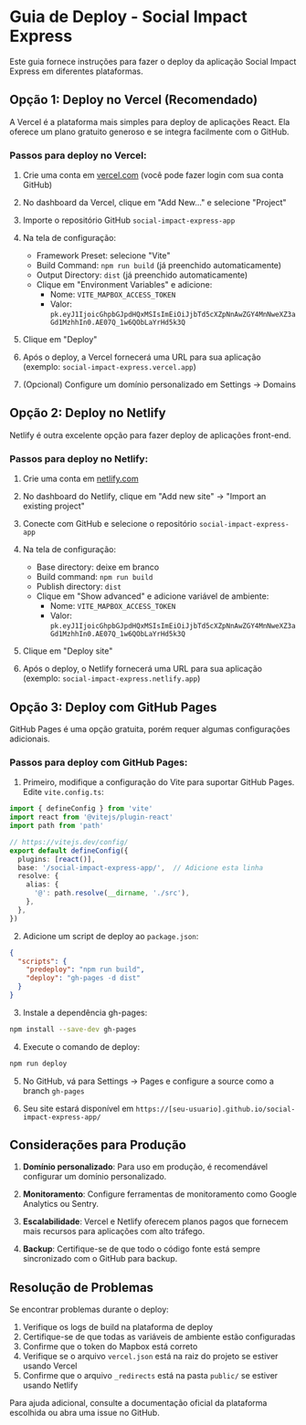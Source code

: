 # Guia de Deploy - Social Impact Express

Este guia fornece instruções para fazer o deploy da aplicação Social Impact Express em diferentes plataformas.

## Opção 1: Deploy no Vercel (Recomendado)

A Vercel é a plataforma mais simples para deploy de aplicações React. Ela oferece um plano gratuito generoso e se integra facilmente com o GitHub.

### Passos para deploy no Vercel:

1. Crie uma conta em [vercel.com](https://vercel.com) (você pode fazer login com sua conta GitHub)

2. No dashboard da Vercel, clique em "Add New..." e selecione "Project"

3. Importe o repositório GitHub `social-impact-express-app`

4. Na tela de configuração:
   - Framework Preset: selecione "Vite"
   - Build Command: `npm run build` (já preenchido automaticamente)
   - Output Directory: `dist` (já preenchido automaticamente)
   - Clique em "Environment Variables" e adicione:
     - Nome: `VITE_MAPBOX_ACCESS_TOKEN`
     - Valor: `pk.eyJ1IjoicGhpbGJpdHQxMSIsImEiOiJjbTd5cXZpNnAwZGY4MnNweXZ3aGd1MzhhIn0.AE07Q_1w6QObLaYrHd5k3Q`

5. Clique em "Deploy"

6. Após o deploy, a Vercel fornecerá uma URL para sua aplicação (exemplo: `social-impact-express.vercel.app`)

7. (Opcional) Configure um domínio personalizado em Settings → Domains

## Opção 2: Deploy no Netlify

Netlify é outra excelente opção para fazer deploy de aplicações front-end.

### Passos para deploy no Netlify:

1. Crie uma conta em [netlify.com](https://netlify.com)

2. No dashboard do Netlify, clique em "Add new site" → "Import an existing project"

3. Conecte com GitHub e selecione o repositório `social-impact-express-app`

4. Na tela de configuração:
   - Base directory: deixe em branco
   - Build command: `npm run build`
   - Publish directory: `dist`
   - Clique em "Show advanced" e adicione variável de ambiente:
     - Nome: `VITE_MAPBOX_ACCESS_TOKEN`
     - Valor: `pk.eyJ1IjoicGhpbGJpdHQxMSIsImEiOiJjbTd5cXZpNnAwZGY4MnNweXZ3aGd1MzhhIn0.AE07Q_1w6QObLaYrHd5k3Q`

5. Clique em "Deploy site"

6. Após o deploy, o Netlify fornecerá uma URL para sua aplicação (exemplo: `social-impact-express.netlify.app`)

## Opção 3: Deploy com GitHub Pages

GitHub Pages é uma opção gratuita, porém requer algumas configurações adicionais.

### Passos para deploy com GitHub Pages:

1. Primeiro, modifique a configuração do Vite para suportar GitHub Pages. Edite `vite.config.ts`:

```ts
import { defineConfig } from 'vite'
import react from '@vitejs/plugin-react'
import path from 'path'

// https://vitejs.dev/config/
export default defineConfig({
  plugins: [react()],
  base: '/social-impact-express-app/',  // Adicione esta linha
  resolve: {
    alias: {
      '@': path.resolve(__dirname, './src'),
    },
  },
})
```

2. Adicione um script de deploy ao `package.json`:

```json
{
  "scripts": {
    "predeploy": "npm run build",
    "deploy": "gh-pages -d dist"
  }
}
```

3. Instale a dependência gh-pages:

```bash
npm install --save-dev gh-pages
```

4. Execute o comando de deploy:

```bash
npm run deploy
```

5. No GitHub, vá para Settings → Pages e configure a source como a branch `gh-pages`

6. Seu site estará disponível em `https://[seu-usuario].github.io/social-impact-express-app/`

## Considerações para Produção

1. **Domínio personalizado**: Para uso em produção, é recomendável configurar um domínio personalizado.

2. **Monitoramento**: Configure ferramentas de monitoramento como Google Analytics ou Sentry.

3. **Escalabilidade**: Vercel e Netlify oferecem planos pagos que fornecem mais recursos para aplicações com alto tráfego.

4. **Backup**: Certifique-se de que todo o código fonte está sempre sincronizado com o GitHub para backup.

## Resolução de Problemas

Se encontrar problemas durante o deploy:

1. Verifique os logs de build na plataforma de deploy
2. Certifique-se de que todas as variáveis de ambiente estão configuradas
3. Confirme que o token do Mapbox está correto
4. Verifique se o arquivo `vercel.json` está na raiz do projeto se estiver usando Vercel
5. Confirme que o arquivo `_redirects` está na pasta `public/` se estiver usando Netlify

Para ajuda adicional, consulte a documentação oficial da plataforma escolhida ou abra uma issue no GitHub.